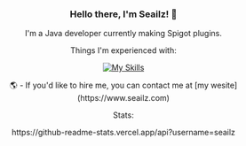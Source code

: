 <div align="center">
  
  ### Hello there, I'm Seailz! 🦭
  I'm a Java developer currently making Spigot plugins.
  
  Things I'm experienced with: </p>
  [![My Skills](https://skillicons.dev/icons?i=java,html,css,js,linux,idea,github,discord)](https://seailz.com)
  
  
  </p>
  🌎 - If you'd like to hire me, you can contact me at [my wesite](https://www.seailz.com)
  
  </p>
  Stats:
  </p>
  https://github-readme-stats.vercel.app/api?username=seailz
</div>
